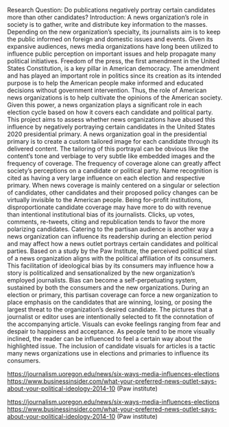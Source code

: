 Research Question:
Do publications negatively portray certain candidates more than other candidates?
Introduction:
A news organization’s role in society is to gather, write and distribute key information to the masses. Depending on the new organization’s specialty, its journalists aim is to keep the public informed on foreign and domestic issues and events. Given its expansive audiences, news media organizations have long been utilized to influence public perception on important issues and help propagate many political initiatives.
Freedom of the press, the first amendment in the United States Constitution, is a key pillar in American democracy. The amendment and has played an important role in politics since its creation as its intended purpose is to help the American people make informed and educated decisions without government intervention. Thus, the role of American news organizations is to help cultivate the opinions of the American society. Given this power, a news organization plays a significant role in each election cycle based on how it covers each candidate and political party. This project aims to assess whether news organizations have abused this influence by negatively portraying certain candidates in the United States 2020 presidential primary. 
A news organization goal in the presidential primary is to create a custom tailored image for each candidate through its delivered content. The tailoring of this portrayal can be obvious like the content’s tone and verbiage to very subtle like embedded images and the frequency of coverage. 
The frequency of coverage alone can greatly affect society’s perceptions on a candidate or political party. Name recognition is cited as having a very large influence on each election and respective primary. When news coverage is mainly centered on a singular or selection of candidates, other candidates and their proposed policy changes can be virtually invisible to the American people. Being for-profit institutions, disproportionate candidate coverage may have more to do with revenue than intentional institutional bias of its journalists. Clicks, up votes, comments, re-tweets, citing and republication tends to favor the more polarizing candidates.
Catering to the partisan audience is another way a news organization can influence its readership during an election period and may affect how a news outlet portrays certain candidates and political parties. Based on a study by the Paw Institute, the perceived political slant of a news organization aligns with the political affiliation of its consumers. This facilitation of ideological bias by its consumers may influence how a story is politicalized and sensationalized by the new organization’s employed journalists. Bias can become a self-perpetuating system, sustained by both the consumers and the new organizations. During an election or primary, this partisan coverage can force a new organization to place emphasis on the candidates that are winning, losing, or posing the largest threat to the organization’s desired candidate.
The pictures that a journalist or editor uses are intentionally selected to fit the connotation of the accompanying article. Visuals can evoke feelings ranging from fear and despair to happiness and acceptance. As people tend to be more visually inclined, the reader can be influenced to feel a certain way about the highlighted issue. The inclusion of candidate visuals for articles is a tactic many news organizations use in elections and primaries to influence its consumers.


https://journalism.uoregon.edu/news/six-ways-media-influences-elections https://www.businessinsider.com/what-your-preferred-news-outlet-says-about-your-political-ideology-2014-10 (Paw institute)



	



https://journalism.uoregon.edu/news/six-ways-media-influences-elections
https://www.businessinsider.com/what-your-preferred-news-outlet-says-about-your-political-ideology-2014-10 (Paw institute)
